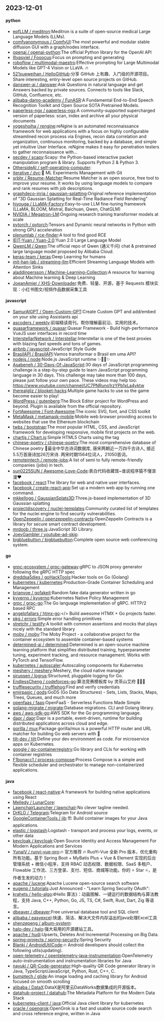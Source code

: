 ## 2023-12-01

#### python
* [epfLLM / meditron](https://github.com/epfLLM/meditron):Meditron is a suite of open-source medical Large Language Models (LLMs).
* [comfyanonymous / ComfyUI](https://github.com/comfyanonymous/ComfyUI):The most powerful and modular stable diffusion GUI with a graph/nodes interface.
* [openai / openai-python](https://github.com/openai/openai-python):The official Python library for the OpenAI API
* [lllyasviel / Fooocus](https://github.com/lllyasviel/Fooocus):Focus on prompting and generating
* [roboflow / multimodal-maestro](https://github.com/roboflow/multimodal-maestro):Effective prompting for Large Multimodal Models like GPT-4 Vision or LLaVA. 🔥
* [521xueweihan / HelloGitHub](https://github.com/521xueweihan/HelloGitHub):分享 GitHub 上有趣、入门级的开源项目。Share interesting, entry-level open source projects on GitHub.
* [danswer-ai / danswer](https://github.com/danswer-ai/danswer):Ask Questions in natural language and get Answers backed by private sources. Connects to tools like Slack, GitHub, Confluence, etc.
* [alibaba-damo-academy / FunASR](https://github.com/alibaba-damo-academy/FunASR):A Fundamental End-to-End Speech Recognition Toolkit and Open Source SOTA Pretrained Models.
* [paperless-ngx / paperless-ngx](https://github.com/paperless-ngx/paperless-ngx):A community-supported supercharged version of paperless: scan, index and archive all your physical documents
* [yogeshojha / rengine](https://github.com/yogeshojha/rengine):reNgine is an automated reconnaissance framework for web applications with a focus on highly configurable streamlined recon process via Engines, recon data correlation and organization, continuous monitoring, backed by a database, and simple yet intuitive User Interface. reNgine makes it easy for penetration testers to gather reconnaissance with…
* [secdev / scapy](https://github.com/secdev/scapy):Scapy: the Python-based interactive packet manipulation program & library. Supports Python 2 & Python 3.
* [OthersideAI / self-operating-computer](https://github.com/OthersideAI/self-operating-computer):
* [iterative / dvc](https://github.com/iterative/dvc):🦉 ML Experiments Management with Git
* [srbhr / Resume-Matcher](https://github.com/srbhr/Resume-Matcher):Resume Matcher is an open source, free tool to improve your resume. It works by using language models to compare and rank resumes with job descriptions.
* [graphdeco-inria / gaussian-splatting](https://github.com/graphdeco-inria/gaussian-splatting):Original reference implementation of "3D Gaussian Splatting for Real-Time Radiance Field Rendering"
* [hiyouga / LLaMA-Factory](https://github.com/hiyouga/LLaMA-Factory):Easy-to-use LLM fine-tuning framework (LLaMA, BLOOM, Mistral, Baichuan, Qwen, ChatGLM)
* [NVIDIA / Megatron-LM](https://github.com/NVIDIA/Megatron-LM):Ongoing research training transformer models at scale
* [pytorch / pytorch](https://github.com/pytorch/pytorch):Tensors and Dynamic neural networks in Python with strong GPU acceleration
* [plenumlab / rce-finder](https://github.com/plenumlab/rce-finder):A tool to find good RCE
* [IEIT-Yuan / Yuan-2.0](https://github.com/IEIT-Yuan/Yuan-2.0):Yuan 2.0 Large Language Model
* [QwenLM / Qwen](https://github.com/QwenLM/Qwen):The official repo of Qwen (通义千问) chat & pretrained large language model proposed by Alibaba Cloud.
* [keras-team / keras](https://github.com/keras-team/keras):Deep Learning for humans
* [mit-han-lab / streaming-llm](https://github.com/mit-han-lab/streaming-llm):Efficient Streaming Language Models with Attention Sinks
* [aladdinpersson / Machine-Learning-Collection](https://github.com/aladdinpersson/Machine-Learning-Collection):A resource for learning about Machine learning & Deep Learning
* [JoeanAmier / XHS-Downloader](https://github.com/JoeanAmier/XHS-Downloader):免费、轻量、开源，基于 Requests 模块实现：小红书图文/视频作品数据采集工具

#### javascript
* [SamurAIGPT / Open-Custom-GPT](https://github.com/SamurAIGPT/Open-Custom-GPT):Create Custom GPT and add/embed on your site using Assistants api
* [ascoders / weekly](https://github.com/ascoders/weekly):前端精读周刊。帮你理解最前沿、实用的技术。
* [quasarframework / quasar](https://github.com/quasarframework/quasar):Quasar Framework - Build high-performance VueJS user interfaces in record time
* [InterstellarNetwork / Interstellar](https://github.com/InterstellarNetwork/Interstellar):Interstellar is one of the best proxies with blazing fast speeds and tons of games.
* [airbnb / javascript](https://github.com/airbnb/javascript):JavaScript Style Guide
* [BrasilAPI / BrasilAPI](https://github.com/BrasilAPI/BrasilAPI):Vamos transformar o Brasil em uma API?
* [nodejs / node](https://github.com/nodejs/node):Node.js JavaScript runtime ✨🐢🚀✨
* [Asabeneh / 30-Days-Of-JavaScript](https://github.com/Asabeneh/30-Days-Of-JavaScript):30 days of JavaScript programming challenge is a step-by-step guide to learn JavaScript programming language in 30 days. This challenge may take more than 100 days, please just follow your own pace. These videos may help too: https://www.youtube.com/channel/UC7PNRuno1rzYPb1xLa4yktw
* [therealgliz / blooket-hacks](https://github.com/therealgliz/blooket-hacks):Multiple game hacks to use so the game become easier to play!
* [WordPress / gutenberg](https://github.com/WordPress/gutenberg):The Block Editor project for WordPress and beyond. Plugin is available from the official repository.
* [FortAwesome / Font-Awesome](https://github.com/FortAwesome/Font-Awesome):The iconic SVG, font, and CSS toolkit
* [MetaMask / metamask-mobile](https://github.com/MetaMask/metamask-mobile):Mobile web browser providing access to websites that use the Ethereum blockchain
* [twbs / bootstrap](https://github.com/twbs/bootstrap):The most popular HTML, CSS, and JavaScript framework for developing responsive, mobile first projects on the web.
* [chartjs / Chart.js](https://github.com/chartjs/Chart.js):Simple HTML5 Charts using the <canvas> tag
* [chinese-poetry / chinese-poetry](https://github.com/chinese-poetry/chinese-poetry):The most comprehensive database of Chinese poetry 🧶最全中华古诗词数据库, 唐宋两朝近一万四千古诗人, 接近5.5万首唐诗加26万宋诗. 两宋时期1564位词人，21050首词。
* [remoteintech / remote-jobs](https://github.com/remoteintech/remote-jobs):A list of semi to fully remote-friendly companies (jobs) in tech.
* [sun0225SUN / Awesome-Love-Code](https://github.com/sun0225SUN/Awesome-Love-Code):表白代码收藏馆~谁说程序猿不懂浪漫❤️
* [facebook / react](https://github.com/facebook/react):The library for web and native user interfaces.
* [facebook / create-react-app](https://github.com/facebook/create-react-app):Set up a modern web app by running one command.
* [mkkellogg / GaussianSplats3D](https://github.com/mkkellogg/GaussianSplats3D):Three.js-based implementation of 3D Gaussian splatting
* [projectdiscovery / nuclei-templates](https://github.com/projectdiscovery/nuclei-templates):Community curated list of templates for the nuclei engine to find security vulnerabilities.
* [OpenZeppelin / openzeppelin-contracts](https://github.com/OpenZeppelin/openzeppelin-contracts):OpenZeppelin Contracts is a library for secure smart contract development.
* [mrdoob / three.js](https://github.com/mrdoob/three.js):JavaScript 3D Library.
* [JoeyGambler / youtube-ad-skip](https://github.com/JoeyGambler/youtube-ad-skip):
* [bigbluebutton / bigbluebutton](https://github.com/bigbluebutton/bigbluebutton):Complete open source web conferencing system.

#### go
* [grpc-ecosystem / grpc-gateway](https://github.com/grpc-ecosystem/grpc-gateway):gRPC to JSON proxy generator following the gRPC HTTP spec
* [dreddsa5dies / goHackTools](https://github.com/dreddsa5dies/goHackTools):Hacker tools on Go (Golang)
* [kubernetes / kubernetes](https://github.com/kubernetes/kubernetes):Production-Grade Container Scheduling and Management
* [brianvoe / gofakeit](https://github.com/brianvoe/gofakeit):Random fake data generator written in go
* [kyverno / kyverno](https://github.com/kyverno/kyverno):Kubernetes Native Policy Management
* [grpc / grpc-go](https://github.com/grpc/grpc-go):The Go language implementation of gRPC. HTTP/2 based RPC
* [angelofallars / htmx-go](https://github.com/angelofallars/htmx-go):</> Build awesome HTMX + Go projects faster.
* [pkg / errors](https://github.com/pkg/errors):Simple error handling primitives
* [stretchr / testify](https://github.com/stretchr/testify):A toolkit with common assertions and mocks that plays nicely with the standard library
* [moby / moby](https://github.com/moby/moby):The Moby Project - a collaborative project for the container ecosystem to assemble container-based systems
* [determined-ai / determined](https://github.com/determined-ai/determined):Determined is an open-source machine learning platform that simplifies distributed training, hyperparameter tuning, experiment tracking, and resource management. Works with PyTorch and TensorFlow.
* [kubernetes / autoscaler](https://github.com/kubernetes/autoscaler):Autoscaling components for Kubernetes
* [meshery / meshery](https://github.com/meshery/meshery):Meshery, the cloud native manager
* [sirupsen / logrus](https://github.com/sirupsen/logrus):Structured, pluggable logging for Go.
* [EndlessCheng / codeforces-go](https://github.com/EndlessCheng/codeforces-go):算法竞赛模板库 by 灵茶山艾府 💭💡🎈
* [trufflesecurity / trufflehog](https://github.com/trufflesecurity/trufflehog):Find and verify credentials
* [emirpasic / gods](https://github.com/emirpasic/gods):GoDS (Go Data Structures) - Sets, Lists, Stacks, Maps, Trees, Queues, and much more
* [openfaas / faas](https://github.com/openfaas/faas):OpenFaaS - Serverless Functions Made Simple
* [golang-migrate / migrate](https://github.com/golang-migrate/migrate):Database migrations. CLI and Golang library.
* [aws / aws-sdk-go](https://github.com/aws/aws-sdk-go):AWS SDK for the Go programming language.
* [dapr / dapr](https://github.com/dapr/dapr):Dapr is a portable, event-driven, runtime for building distributed applications across cloud and edge.
* [gorilla / mux](https://github.com/gorilla/mux):Package gorilla/mux is a powerful HTTP router and URL matcher for building Go web servers with 🦍
* [tilt-dev / tilt](https://github.com/tilt-dev/tilt):Define your dev environment as code. For microservice apps on Kubernetes.
* [google / go-containerregistry](https://github.com/google/go-containerregistry):Go library and CLIs for working with container registries
* [F1bonacc1 / process-compose](https://github.com/F1bonacc1/process-compose):Process Compose is a simple and flexible scheduler and orchestrator to manage non-containerized applications.

#### java
* [facebook / react-native](https://github.com/facebook/react-native):A framework for building native applications using React
* [Melledy / LunarCore](https://github.com/Melledy/LunarCore):
* [LawnchairLauncher / lawnchair](https://github.com/LawnchairLauncher/lawnchair):No clever tagline needed.
* [DrKLO / Telegram](https://github.com/DrKLO/Telegram):Telegram for Android source
* [GoogleContainerTools / jib](https://github.com/GoogleContainerTools/jib):🏗 Build container images for your Java applications.
* [elastic / logstash](https://github.com/elastic/logstash):Logstash - transport and process your logs, events, or other data
* [keycloak / keycloak](https://github.com/keycloak/keycloak):Open Source Identity and Access Management For Modern Applications and Services
* [YunaiV / ruoyi-vue-pro](https://github.com/YunaiV/ruoyi-vue-pro):🔥 官方推荐 🔥 RuoYi-Vue 全新 Pro 版本，优化重构所有功能。基于 Spring Boot + MyBatis Plus + Vue & Element 实现的后台管理系统 + 微信小程序，支持 RBAC 动态权限、数据权限、SaaS 多租户、Flowable 工作流、三方登录、支付、短信、商城等功能。你的 ⭐️ Star ⭐️，是作者生发的动力！
* [apache / lucene](https://github.com/apache/lucene):Apache Lucene open-source search software
* [eugenp / tutorials](https://github.com/eugenp/tutorials):Just Announced - "Learn Spring Security OAuth":
* [krahets / hello-algo](https://github.com/krahets/hello-algo):《Hello 算法》：动画图解、一键运行的数据结构与算法教程，支持 Java, C++, Python, Go, JS, TS, C#, Swift, Rust, Dart, Zig 等语言。
* [dbeaver / dbeaver](https://github.com/dbeaver/dbeaver):Free universal database tool and SQL client
* [alibaba / easyexcel](https://github.com/alibaba/easyexcel):快速、简洁、解决大文件内存溢出的java处理Excel工具
* [shenzepeng / album-system](https://github.com/shenzepeng/album-system):
* [halo-dev / halo](https://github.com/halo-dev/halo):强大易用的开源建站工具。
* [apache / hudi](https://github.com/apache/hudi):Upserts, Deletes And Incremental Processing on Big Data.
* [spring-projects / spring-security](https://github.com/spring-projects/spring-security):Spring Security
* [Blankj / AndroidUtilCode](https://github.com/Blankj/AndroidUtilCode):🔥 Android developers should collect the following utils(updating).
* [open-telemetry / opentelemetry-java-instrumentation](https://github.com/open-telemetry/opentelemetry-java-instrumentation):OpenTelemetry auto-instrumentation and instrumentation libraries for Java
* [nayuki / QR-Code-generator](https://github.com/nayuki/QR-Code-generator):High-quality QR Code generator library in Java, TypeScript/JavaScript, Python, Rust, C++, C.
* [bumptech / glide](https://github.com/bumptech/glide):An image loading and caching library for Android focused on smooth scrolling
* [alibaba / DataX](https://github.com/alibaba/DataX):DataX是阿里云DataWorks数据集成的开源版本。
* [datahub-project / datahub](https://github.com/datahub-project/datahub):The Metadata Platform for the Modern Data Stack
* [kubernetes-client / java](https://github.com/kubernetes-client/java):Official Java client library for kubernetes
* [oracle / opengrok](https://github.com/oracle/opengrok):OpenGrok is a fast and usable source code search and cross reference engine, written in Java
